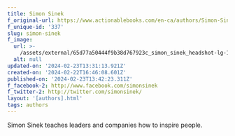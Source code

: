 ```yaml
---
title: Simon Sinek
f_original-url: https://www.actionablebooks.com/en-ca/authors/Simon-Sinek/
f_unique-id: '337'
slug: simon-sinek
f_image:
  url: >-
    /assets/external/65d77a50444f9b38d767923c_simon_sinek_headshot-lg-180x220.jpeg
  alt: null
updated-on: '2024-02-23T13:31:13.921Z'
created-on: '2024-02-22T16:46:08.601Z'
published-on: '2024-02-23T13:42:23.311Z'
f_facebook-2: http://www.facebook.com/simonsinek
f_twitter-2: http://twitter.com/simonsinek/
layout: '[authors].html'
tags: authors
---
```


Simon Sinek teaches leaders and companies how to inspire people.

